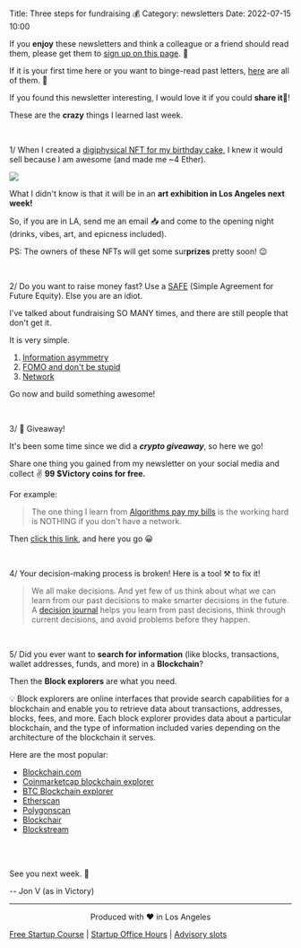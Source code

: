 Title: Three steps for fundraising 💰
Category: newsletters
Date: 2022-07-15 10:00

If you **enjoy** these newsletters and think a colleague or a friend should read them, please get them to [sign up on this page](https://jon.io/). 📝

If it is your first time here or you want to binge-read past letters, [here](https://jon.io/category/newsletters) are all of them. 📰

If you found this newsletter interesting, I would love it if you could **share it**🔗!

These are the **crazy** things I learned last week.

<br>

1/ When I created a [digiphysical NFT for my birthday cake](https://jon.io/my-birthday-cake-as-an-nft), I knew it would sell because I am awesome (and made me ~4 Ether).

![](https://sendfoxprod.b-cdn.net/media/HioRPgP4Rxg2jnTCPcH3euqSoE82tS0RXQtH04yg16325)

What I didn't know is that it will be in an **art exhibition in Los Angeles next week!**

So, if you are in LA, send me an email 📥 and come to the opening night (drinks, vibes, art, and epicness included).

PS: The owners of these NFTs will get some sur**prizes** pretty soon! 😉

<br>


2/ Do you want to raise money fast? Use a [SAFE](https://www.ycombinator.com/documents) (Simple Agreement for Future Equity). Else you are an idiot.

I've talked about fundraising SO MANY times, and there are still people that don't get it.

It is very simple.

1. [Information asymmetry](https://jon.io/fund-you-how-to-make-fundraising-1000x-times-easier)
2. [FOMO and don't be stupid](https://www.youtube.com/watch?v=1a72RHOZHvs)
3. [Network](https://www.youtube.com/watch?v=knfsx0KisV4)

Go now and build something awesome!

<br>

3/ 📢 Giveaway!

It's been some time since we did a _**crypto giveaway**_, so here we go!

Share one thing you gained from my newsletter on your social media and collect ✌️ **99 $Victory coins for free.**

For example:
> The one thing I learn from [Algorithms pay my bills](https://jon.io/) is the working hard is NOTHING if you don't have a network.

Then [click this link](https://victory.jon.io/claim/longtimenoseeisee), and here you go 😀

<br>

4/ Your decision-making process is broken! Here is a tool ⚒️ to fix it!

> We all make decisions. And yet few of us think about what we can learn from our past decisions to make smarter decisions in the future. A [decision journal](https://fs.blog/decision-journal/) helps you learn from past decisions, think through current decisions, and avoid problems before they happen.

<br>

5/ Did you ever want to **search for information** (like blocks, transactions, wallet addresses, funds, and more)  in a **Blockchain**?

Then the **Block explorers** are what you need. 

💡 Block explorers are online interfaces that provide search capabilities for a blockchain and enable you to retrieve data about transactions, addresses, blocks, fees, and more. Each block explorer provides data about a particular blockchain, and the type of information included varies depending on the architecture of the blockchain it serves.

Here are the most popular:

* [Blockchain.com ](https://www.blockchain.com/explorer)
* [Coinmarketcap blockchain explorer](https://blockchain.coinmarketcap.com/)
* [BTC Blockchain explorer](https://explorer.btc.com/)
* [Etherscan](https://etherscan.io/)
* [Polygonscan](https://polygonscan.com/)
* [Blockchair](https://blockchair.com/)
* [Blockstream](https://blockstream.info/)

<br>

<br>

See you next week. 🚀

-- Jon V (as in Victory)

---

<div align="center">
  Produced with ❤️ in Los Angeles
</div>

[Free Startup Course](https://jon.io/pages/built-to-fail) | [Startup Office Hours](https://jon.io/startup-office-hours) | [Advisory slots](https://jon.io/advisory)

